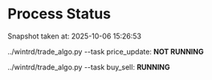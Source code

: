 # Process Status

Snapshot taken at: 2025-10-06 15:26:53

../wintrd/trade_algo.py --task price_update: **NOT RUNNING**

../wintrd/trade_algo.py --task buy_sell: **RUNNING**

